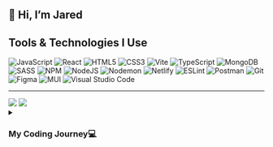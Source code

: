 ## 👋 Hi, I’m Jared



<h2>Tools & Technologies I Use</h2>

![JavaScript](https://img.shields.io/badge/javascript-%23323330.svg?style=for-the-badge&logo=javascript&logoColor=%23F7DF1E)
![React](https://img.shields.io/badge/react-%2320232a.svg?style=for-the-badge&logo=react&logoColor=%2361DAFB)
![HTML5](https://img.shields.io/badge/html5-%23E34F26.svg?style=for-the-badge&logo=html5&logoColor=white)
![CSS3](https://img.shields.io/badge/css3-%231572B6.svg?style=for-the-badge&logo=css3&logoColor=white)
![Vite](https://img.shields.io/badge/vite-%23646CFF.svg?style=for-the-badge&logo=vite&logoColor=white)
![TypeScript](https://img.shields.io/badge/typescript-%23007ACC.svg?style=for-the-badge&logo=typescript&logoColor=white)
![MongoDB](https://img.shields.io/badge/MongoDB-%234ea94b.svg?style=for-the-badge&logo=mongodb&logoColor=white)
![SASS](https://img.shields.io/badge/SASS-hotpink.svg?style=for-the-badge&logo=SASS&logoColor=white)
![NPM](https://img.shields.io/badge/NPM-%23CB3837.svg?style=for-the-badge&logo=npm&logoColor=white)
![NodeJS](https://img.shields.io/badge/node.js-6DA55F?style=for-the-badge&logo=node.js&logoColor=white)
![Nodemon](https://img.shields.io/badge/NODEMON-%23323330.svg?style=for-the-badge&logo=nodemon&logoColor=%BBDEAD)
![Netlify](https://img.shields.io/badge/netlify-%23000000.svg?style=for-the-badge&logo=netlify&logoColor=#00C7B7)
![ESLint](https://img.shields.io/badge/ESLint-4B3263?style=for-the-badge&logo=eslint&logoColor=white)
![Postman](https://img.shields.io/badge/Postman-FF6C37?style=for-the-badge&logo=postman&logoColor=white)
![Git](https://img.shields.io/badge/git-%23F05033.svg?style=for-the-badge&logo=git&logoColor=white)
![Figma](https://img.shields.io/badge/figma-%23F24E1E.svg?style=for-the-badge&logo=figma&logoColor=white)
![MUI](https://img.shields.io/badge/MUI-%230081CB.svg?style=for-the-badge&logo=mui&logoColor=white)
![Visual Studio Code](https://img.shields.io/badge/Visual%20Studio%20Code-0078d7.svg?style=for-the-badge&logo=visual-studio-code&logoColor=white)

---
<img src="https://github-readme-stats.vercel.app/api?username=jaredcaprio&show_icons=true&theme=dark"/>

<img src="https://github-readme-stats.vercel.app/api/top-langs/?username=anuraghazra&layout=donut"/>


<details>
  <summary><h3>My Coding Journey💻</h3></summary>
  From the early days of high school, where curiosity sparked my interest in the intricate world of coding, to my current endeavors as a self-taught programmer, my journey has been one of discovery and growth. It all began with a lingering fascination about the inner workings of websites, prompting me to enroll in an introductory Web design class during my high school years. With each line of HTML and CSS, I delved deeper into the art of crafting digital experiences.

Although my initial foray into coding didn't extend beyond that class, the allure of programming lingered in the recesses of my mind. A decade later, the resurging wave of self-taught programmers caught my attention, igniting a renewed passion within me. I embarked on a personal odyssey, determined to expand my knowledge and skills in the vast realm of programming.

Starting with humble beginnings, I ventured into developing small websites for my band, utilizing the power of HTML, CSS, and gradually incorporating the enchanting realm of JavaScript. Front-end and web development became my primary focus, capturing my imagination with its blend of creativity and technical finesse. Eager to stay at the forefront of innovation, I remain receptive to embracing new tools and technologies, constantly seeking to refine my craft.

At present, my ambitions have led me towards mastering the MERN (MongoDB, Express, React, Node.js) stack, an agile and comprehensive framework for building dynamic web applications. Simultaneously, I am engrossed in the realm of TypeScript, a superset of JavaScript that offers enhanced static typing and improved developer experience.

Driven by an insatiable hunger for knowledge and a fervent desire to craft exceptional digital experiences, I continue to embark on my coding journey. With each new line of code, I strive to elevate the boundaries of what is possible, embracing challenges and seizing opportunities to evolve both as a programmer and as an individual.
  </details>


<!---
JaredCaprio/JaredCaprio is a ✨ special ✨ repository because its `README.md` (this file) appears on your GitHub profile.
You can click the Preview link to take a look at your changes.
--->
